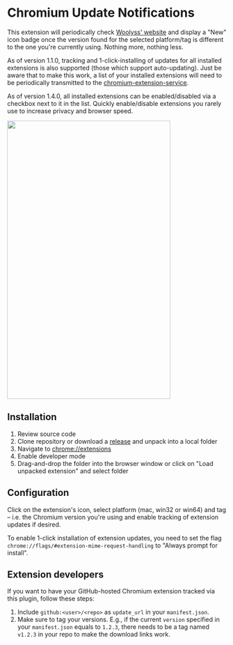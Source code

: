 # Chromium Update Notifications

This extension will periodically check [Woolyss' website](https://chromium.woolyss.com/) and display a "New" icon badge once the version found for the selected platform/tag is different to the one you're currently using. Nothing more, nothing less.

As of version 1.1.0, tracking and 1-click-installing of updates for all installed extensions is also supported (those which support auto-updating). Just be aware that to make this work, a list of your installed extensions will need to be periodically transmitted to the [chromium-extension-service](https://github.com/kkkrist/chromium-extension-service).

As of version 1.4.0, all installed extensions can be enabled/disabled via a checkbox next to it in the list. Quickly enable/disable extensions you rarely use to increase privacy and browser speed.

<img height="639" src="https://raw.githubusercontent.com/kkkrist/chromium-notifier/master/img/screenshot.webp" width="375" />

## Installation

1. Review source code
2. Clone repository or download a [release](https://github.com/kkkrist/chromium-notifier/releases) and unpack into a local folder
3. Navigate to [chrome://extensions](chrome://extensions)
4. Enable developer mode
5. Drag-and-drop the folder into the browser window or click on "Load unpacked extension" and select folder


## Configuration

Click on the extension's icon, select platform (mac, win32 or win64) and tag – i.e. the Chromium version you're using and enable tracking of extension updates if desired.

To enable 1-click installation of extension updates, you need to set the flag `chrome://flags/#extension-mime-request-handling` to "Always prompt for install".

## Extension developers

If you want to have your GitHub-hosted Chromium extension tracked via this plugin, follow these steps:

1. Include `github:<user>/<repo>` as `update_url` in your `manifest.json`.
2. Make sure to tag your versions. E.g., if the current `version` specified in your `manifest.json` equals to `1.2.3`, there needs to be a tag named `v1.2.3` in your repo to make the download links work.
